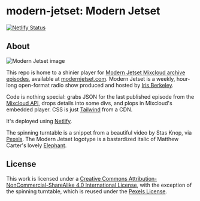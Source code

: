 # modern-jetset: Modern Jetset

[![Netlify Status](https://api.netlify.com/api/v1/badges/06b266b4-e73b-450c-9bf8-c4752fcc8cbd/deploy-status)](https://app.netlify.com/sites/modernjetset/deploys)

## About

![Modern Jetset image](https://repository-images.githubusercontent.com/316073712/85d00380-348c-11eb-82b3-be56bd4f40b2)

This repo is home to a shinier player for [Modern Jetset Mixcloud archive episodes](https://www.mixcloud.com/irisberkeley/playlists/modern-jetset/), available at [modernjetset.com](https://modernjetset.com). Modern Jetset is a weekly, hour-long open-format radio show produced and hosted by [Iris Berkeley](http://www.irisberkeley.com).

Code is nothing special: grabs JSON for the last published episode from the [Mixcloud API](https://www.mixcloud.com/developers/), drops details into some divs, and plops in Mixcloud's embedded player. CSS is just [Tailwind](https://tailwindcss.com/) from a CDN.

It's deployed using [Netlify](https://modernjetset.netlify.app/).

The spinning turntable is a snippet from a beautiful video by Stas Knop, via [Pexels](https://www.pexels.com/video/a-vinyl-record-played-on-a-turntable-4380097/). The Modern Jetset logotype is a bastardized italic of Matthew Carter's lovely [Elephant](https://www.linotype.com/899983/elephant-family.html).

## License
This work is licensed under a [Creative Commons Attribution-NonCommercial-ShareAlike 4.0 International License](http://creativecommons.org/licenses/by-nc-sa/4.0/), with the exception of the spinning turntable, which is reused under the [Pexels License](https://www.pexels.com/license/).

